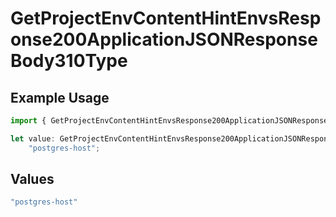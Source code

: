 # GetProjectEnvContentHintEnvsResponse200ApplicationJSONResponseBody310Type

## Example Usage

```typescript
import { GetProjectEnvContentHintEnvsResponse200ApplicationJSONResponseBody310Type } from "@simplesagar/vercel/models/getprojectenvop.js";

let value: GetProjectEnvContentHintEnvsResponse200ApplicationJSONResponseBody310Type =
    "postgres-host";
```

## Values

```typescript
"postgres-host"
```